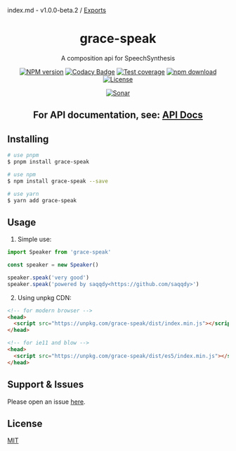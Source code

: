 index.md - v1.0.0-beta.2 / [Exports](modules.md)

<div style="text-align: center;" align="center">

# grace-speak

A composition api for SpeechSynthesis

[![NPM version][npm-image]][npm-url]
[![Codacy Badge][codacy-image]][codacy-url]
[![Test coverage][codecov-image]][codecov-url]
[![npm download][download-image]][download-url]
[![License][license-image]][license-url]

[![Sonar][sonar-image]][sonar-url]

</div>

<div style="text-align: center; margin-bottom: 20px;" align="center">

## **For API documentation, see: [API Docs](./docs/modules.md)**

</div>

## Installing

```bash
# use pnpm
$ pnpm install grace-speak

# use npm
$ npm install grace-speak --save

# use yarn
$ yarn add grace-speak
```

## Usage

1. Simple use:

```ts
import Speaker from 'grace-speak'

const speaker = new Speaker()

speaker.speak('very good')
speaker.speak('powered by saqqdy<https://github.com/saqqdy>')
```

2. Using unpkg CDN:

```html
<!-- for modern browser -->
<head>
  <script src="https://unpkg.com/grace-speak/dist/index.min.js"></script>
</head>

<!-- for ie11 and blow -->
<head>
  <script src="https://unpkg.com/grace-speak/dist/es5/index.min.js"></script>
</head>
```

## Support & Issues

Please open an issue [here](https://github.com/saqqdy/grace-speak/issues).

## License

[MIT](LICENSE)

[npm-image]: https://img.shields.io/npm/v/grace-speak.svg?style=flat-square
[npm-url]: https://npmjs.org/package/grace-speak
[codacy-image]: https://app.codacy.com/project/badge/Grade/f70d4880e4ad4f40aa970eb9ee9d0696
[codacy-url]: https://www.codacy.com/gh/saqqdy/grace-speak/dashboard?utm_source=github.com&utm_medium=referral&utm_content=saqqdy/grace-speak&utm_campaign=Badge_Grade
[codecov-image]: https://img.shields.io/codecov/c/github/saqqdy/grace-speak.svg?style=flat-square
[codecov-url]: https://codecov.io/github/saqqdy/grace-speak?branch=master
[download-image]: https://img.shields.io/npm/dm/grace-speak.svg?style=flat-square
[download-url]: https://npmjs.org/package/grace-speak
[license-image]: https://img.shields.io/badge/License-MIT-blue.svg
[license-url]: LICENSE
[sonar-image]: https://sonarcloud.io/api/project_badges/quality_gate?project=saqqdy_grace-speak
[sonar-url]: https://sonarcloud.io/dashboard?id=saqqdy_grace-speak
